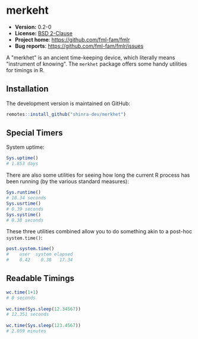 # merkeht 

* **Version:** 0.2-0
* **License:** [BSD 2-Clause](http://opensource.org/licenses/BSD-2-Clause)
* **Project home**: https://github.com/fml-fam/fmlr
* **Bug reports**: https://github.com/fml-fam/fmlr/issues

A "merkhet" is an ancient time-keeping device, which literally means "instrument of knowing".  The `merkhet` package offers some handy utilities for timings in R.



## Installation

<!-- You can install the stable version from [the HPCRAN](https://hpcran.org) using the usual `install.packages()`:

```r
install.packages("merkhet", repos="https://hpcran.org")
``` -->

The development version is maintained on GitHub:

```r
remotes::install_github("shinra-dev/merkhet")
```



## Special Timers

System uptime:

```r
Sys.uptime()
# 1.853 days 
```

There are also some utilities for seeing how long the current R process has been running (by the various standard measures):

```r
Sys.runtime()
# 10.34 seconds 
Sys.usrtime()
# 0.39 seconds 
Sys.systime()
# 0.38 seconds 
```

These three utilities combined allow you to do something akin to a post-hoc `system.time()`:

```r
post.system.time()
#    user  system elapsed 
#    0.42    0.38   17.34 
```



## Readable Timings

```r
wc.time(1+1)
# 0 seconds
 
wc.time(Sys.sleep(12.34567))
# 12.351 seconds
 
wc.time(Sys.sleep(123.4567))
# 2.059 minutes
```
